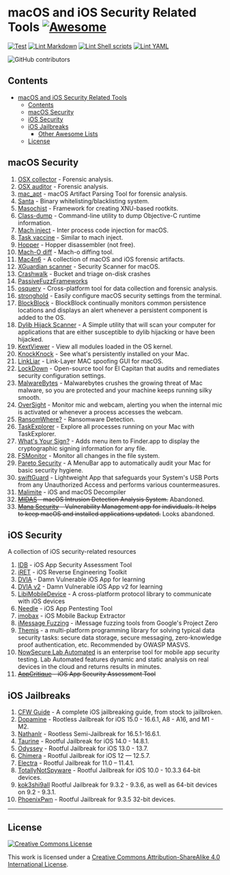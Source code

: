 # macOS and iOS Security Related Tools [![Awesome](https://awesome.re/badge-flat.svg)](https://awesome.re)

[![Test](https://github.com/ashishb/osx-and-ios-security-awesome/actions/workflows/test.yaml/badge.svg)](https://github.com/ashishb/osx-and-ios-security-awesome/actions/workflows/test.yaml)
[![Lint Markdown](https://github.com/ashishb/osx-and-ios-security-awesome/actions/workflows/lint-markdown.yaml/badge.svg)](https://github.com/ashishb/osx-and-ios-security-awesome/actions/workflows/lint-markdown.yaml)
[![Lint Shell scripts](https://github.com/ashishb/osx-and-ios-security-awesome/actions/workflows/lint-shell-script.yaml/badge.svg)](https://github.com/ashishb/osx-and-ios-security-awesome/actions/workflows/lint-shell-script.yaml)
[![Lint YAML](https://github.com/ashishb/osx-and-ios-security-awesome/actions/workflows/lint-yaml.yaml/badge.svg)](https://github.com/ashishb/osx-and-ios-security-awesome/actions/workflows/lint-yaml.yaml)

![GitHub contributors](https://img.shields.io/github/contributors/ashishb/osx-and-ios-security-awesome)

## Contents

- [macOS and iOS Security Related Tools](#macos-and-ios-security-related-tools--)
   - [Contents](#contents)
   - [macOS Security](#macos-security)
   - [iOS Security](#ios-security)
   - [iOS Jailbreaks](#ios-jailbreaks)
      - [Other Awesome Lists](#other-awesome-lists)
   - [License](#license)

## macOS Security

1. [OSX collector](https://github.com/Yelp/OSXCollector) - Forensic analysis.
1. [OSX auditor](https://github.com/jipegit/OSXAuditor) - Forensic analysis.
1. [mac_apt](https://github.com/ydkhatri/mac_apt) - macOS Artifact Parsing Tool for forensic analysis.
1. [Santa](https://github.com/google/santa) - Binary whitelisting/blacklisting system.
1. [Masochist](https://github.com/squiffy/Masochist) - Framework for creating XNU-based rootkits.
1. [Class-dump](http://stevenygard.com/projects/class-dump/) - Command-line utility to dump Objective-C runtime information.
1. [Mach inject](https://github.com/rentzsch/mach_inject) - Inter process code injection for macOS.
1. [Task vaccine](https://github.com/rodionovd/task_vaccine) - Similar to mach inject.
1. [Hopper](http://www.hopperapp.com/) - Hopper disassembler (not free).
1. [Mach-O diff](https://github.com/samdmarshall/machodiff) - Mach-o diffing tool.
1. [Mac4n6](https://github.com/pstirparo/mac4n6) - A collection of macOS and iOS forensic artifacts.
1. [XGuardian scanner](https://github.com/openscanner/XGuardian) - Security Scanner for macOS.
1. [Crashwalk](https://github.com/bnagy/crashwalk) - Bucket and triage on-disk crashes
1. [PassiveFuzzFrameworks](https://github.com/SilverMoonSecurity/PassiveFuzzFrameworkOSX)
1. [osquery](https://github.com/facebook/osquery) - Cross-platform tool for data collection and forensic analysis.
1. [stronghold](https://github.com/alichtman/stronghold) - Easily configure macOS security settings from the terminal.
1. [BlockBlock](https://objective-see.com/products/blockblock.html) - BlockBlock continually monitors common persistence locations and displays an alert whenever a persistent component is added to the OS.
1. [Dylib Hijack Scanner](https://objective-see.com/products/dhs.html) - A Simple utility that will scan your computer for applications that are either susceptible to dylib hijacking or have been hijacked.
1. [KextViewer](https://objective-see.com/products/kextviewr.html) - View all modules loaded in the OS kernel.
1. [KnockKnock](https://objective-see.com/products/knockknock.html) - See what's persistently installed on your Mac.
1. [LinkLiar](http://halo.github.io/LinkLiar) -  Link-Layer MAC spoofing GUI for macOS.
1. [LockDown](https://objective-see.com/products/lockdown.html) - Open-source tool for El Capitan that audits and remediates security configuration settings.
1. [MalwareBytes](https://www.malwarebytes.com/mac-download/) - Malwarebytes crushes the growing threat of Mac malware, so you are protected and your machine keeps running silky smooth.
1. [OverSight](https://objective-see.com/products/oversight.html) - Monitor mic and webcam, alerting you when the internal mic is activated or whenever a process accesses the webcam.
1. [RansomWhere?](https://objective-see.com/products/ransomwhere.html) - Ransomware Detection.
1. [TaskExplorer](https://objective-see.com/products/taskexplorer.html) - Explore all processes running on your Mac with TaskExplorer.
1. [What's Your Sign?](https://objective-see.com/products/whatsyoursign.html) - Adds menu item to Finder.app to display the cryptographic signing information for any file.
1. [FSMonitor](http://fsmonitor.com/) - Monitor all changes in the file system.
1. [Pareto Security](https://github.com/paretoSecurity/pareto-mac/) - A MenuBar app to automatically audit your Mac for basic security hygiene.
1. [swiftGuard](https://github.com/Lennolium/swiftGuard) - Lightweight App that safeguards your System's USB Ports from any Unauthorized Access and performs various countermeasures.
1. [Malimite](https://github.com/LaurieWired/Malimite) - iOS and macOS Decompiler
1. ~~[MIDAS](https://github.com/etsy/MIDAS) - macOS Intrusion Detection Analysis System.~~ Abandoned.
1. ~~[Mana Security](https://github.com/manasecurity/mana-security-app) - Vulnerability Management app for individuals. It helps to keep macOS and installed applications updated.~~ Looks abandoned.

## iOS Security

A collection of iOS security-related resources

1. [IDB](https://github.com/dmayer/idb) - iOS App Security Assessment Tool
1. [iRET](https://github.com/S3Jensen/iRET) - iOS Reverse Engineering Toolkit
1. [DVIA](http://damnvulnerableiosapp.com/) - Damn Vulnerable iOS App for learning
1. [DVIA v2](https://github.com/prateek147/DVIA-v2) - Damn Vulnerable iOS App v2 for learning
1. [LibiMobileDevice](https://github.com/libimobiledevice/libimobiledevice) - A cross-platform protocol library to communicate with iOS devices
1. [Needle](https://github.com/mwrlabs/needle) - iOS App Pentesting Tool
1. [imobax](https://github.com/Siguza/imobax) - iOS Mobile Backup Extractor
1. [iMessage Fuzzing](https://github.com/googleprojectzero/iOS-messaging-tools) - iMessage fuzzing tools from Google's Project Zero
1. [Themis](https://github.com/cossacklabs/themis) - a multi-platform programming library for solving typical data security tasks: secure data storage, secure messaging, zero-knowledge proof authentication, etc. Recommended by OWASP MASVS.
1. [NowSecure Lab Automated](https://www.nowsecure.com/blog/2016/09/19/announcing-nowsecure-lab-automated/) is an enterprise tool for mobile app security testing. Lab Automated features dynamic and static analysis on real devices in the cloud and returns results in minutes.
1. ~~[AppCritique](https://appcritique.boozallen.com) - iOS App Security Assessment Tool~~

## iOS Jailbreaks

1. [CFW Guide](https://ios.cfw.guide) - A complete iOS jailbreaking guide, from stock to jailbroken.
1. [Dopamine](https://ellekit.space/dopamine) - Rootless Jailbreak for iOS 15.0 - 16.6.1, A8 - A16, and M1 - M2.
1. [Nathanlr](https://nathan4s.lol/nathanlr/nathanlr.tipa) - Rootless Semi-Jailbreak for 16.5.1-16.6.1.
1. [Taurine](https://taurine.app) - Rootful Jailbreak for iOS 14.0 - 14.8.1.
1. [Odyssey](https://theodyssey.dev) - Rootful Jailbreak for iOS 13.0 - 13.7.
1. [Chimera](https://chimera.coolstar.org) - Rootful Jailbreak for iOS 12 — 12.5.7.
1. [Electra](https://coolstar.org/electra) - Rootful Jailbreak for 11.0 – 11.4.1.
1. [TotallyNotSpyware](https://totally.not.spyware.lol) - Rootful Jailbreak for iOS 10.0 - 10.3.3 64-bit devices.
1. [kok3shi9all](https://kok3shidoll.web.app/kok3shi9.html) Rootful Jailbreak for 9.3.2 - 9.3.6, as well as 64-bit devices on 9.2 - 9.3.1.
1. [PhoenixPwn](https://phoenixpwn.com) - Rootful Jailbreak for 9.3.5 32-bit devices.

---

## License

[![Creative Commons License](https://licensebuttons.net/l/by-sa/4.0/88x31.png)](https://creativecommons.org/licenses/by-sa/4.0/)

This work is licensed under a [Creative Commons Attribution-ShareAlike 4.0 International License](https://creativecommons.org/licenses/by-sa/4.0/).
